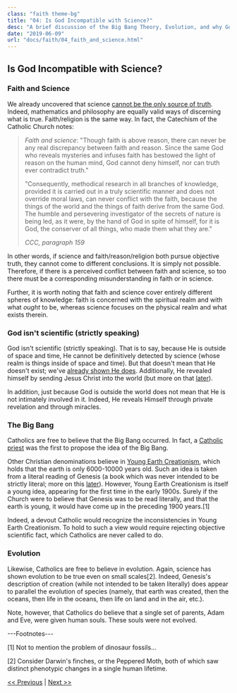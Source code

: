 ```yaml
---
class: "faith theme-bg"
title: "04: Is God Incompatible with Science?"
desc: "A brief discussion of the Big Bang Theory, Evolution, and why God isn't scientific (but that's okay)"
date: "2019-06-09"
url: "docs/faith/04_faith_and_science.html"
---
```


## Is God Incompatible with Science?

### Faith and Science

We already uncovered that science [cannot be the only source of truth](02_what_is_truth.html). Indeed, mathematics
and philosophy are equally valid ways of discerning what is true. Faith/religion is the same way. In fact, the
Catechism of the Catholic Church notes:

<blockquote>
  <p><i>Faith and science</i>: "Though faith is above reason, there can never be any real discrepancy between faith
     and reason. Since the same God who reveals mysteries and infuses faith has bestowed the light of reason on the
     human mind, God cannot deny himself, nor can truth ever contradict truth."</p>
  <p>"Consequently, methodical research in all branches of knowledge, provided it is carried out in a truly
     scientific manner and does not override moral laws, can never conflict with the faith, because the things of
     the world and the things of faith derive from the same God. The humble and persevering investigator of the
     secrets of nature is being led, as it were, by the hand of God in spite of himself, for it is God, the
     conserver of all things, who made them what they are."</p>
  <footer><cite>CCC, paragraph 159</cite></footer>
</blockquote>

In other words, if science and faith/reason/religion both pursue objective truth, they cannot come to different conclusions. It is simply not possible. Therefore, if there is a perceived conflict between faith and science, so too there must be a corresponding misunderstanding in faith or in science.

Further, it is worth noting that faith and science cover entirely different spheres of knowledge: faith is concerned
with the spiritual realm and with what *ought* to be, whereas science focuses on the physical realm and what exists
therein.

### God isn't scientific (strictly speaking)

God isn't scientific (strictly speaking). That is to say, because He is outside of space and time, He cannot be
definitively detected by science (whose realm is things inside of space and time). But that doesn't mean that He
doesn't exist; we've [already shown He does](03_who_is_God.html). Additionally, He revealed himself by sending
Jesus Christ into the world (but more on that [later](05_who_is_Jesus.html)).

In addition, just because God is outside the world does not mean that He is not intimately involved in it. Indeed,
He reveals Himself through private revelation and through miracles.

### The Big Bang

Catholics are free to believe that the Big Bang occurred.
In fact, a [Catholic priest](https://en.wikipedia.org/wiki/Georges_Lema%C3%AEtre) was the first to
propose the idea of the Big Bang. 

Other Christian denominations believe in
[Young Earth Creationism](https://en.wikipedia.org/wiki/Young_Earth_creationism), which holds that the earth is
only 6000-10000 years old. Such an idea is taken from a literal reading of Genesis (a book which was never
intended to be strictly literal; more on this [later](#)). However, Young Earth Creationism is itself a young
idea, appearing for the first time in the early 1900s. Surely if the Church were to believe that Genesis was to be
read literally, and that the earth is young, it would have come up in the preceding 1900 years.[1]

Indeed, a devout Catholic would recognize the inconsistencies in Young Earth Creationism. To hold to such a view
would require rejecting objective scientific fact, which Catholics are never called to do.

### Evolution

Likewise, Catholics are free to believe in evolution. Again, science has shown evolution to be true even on small
scales[2]. Indeed, Genesis's description of creation (while not intended to be taken literally) does appear to
parallel the evolution of species (namely, that earth was created, then the oceans, then life in the oceans, then
life on land and in the air, etc.).

Note, however, that Catholics do believe that a single set of parents, Adam and Eve, were given human souls.
These souls were not evolved.

---Footnotes---

[1] Not to mention the problem of dinosaur fossils...

[2] Consider Darwin's finches, or the Peppered Moth, both of which saw distinct phenotypic changes in a single
human lifetime.

[&lt;&lt; Previous](03_who_is_God.html) | [Next &gt;&gt;](05_who_is_Jesus.html)
